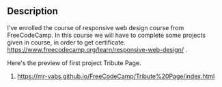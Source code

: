 ## Description

I've enrolled the course of responsive web design course from FreeCodeCamp. In this course we will have to complete some projects given in course, in order to get certificate.
https://www.freecodecamp.org/learn/responsive-web-design/  .



Here's the preview of first project Tribute Page.

  1.  https://mr-vabs.github.io/FreeCodeCamp/Tribute%20Page/index.html
